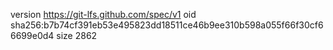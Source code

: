 version https://git-lfs.github.com/spec/v1
oid sha256:b7b74cf391eb53e495823dd18511ce46b9ee310b598a055f66f30cf66699e0d4
size 2862

